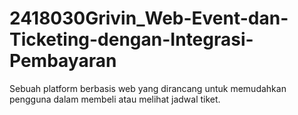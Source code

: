 # 2418030Grivin_Web-Event-dan-Ticketing-dengan-Integrasi-Pembayaran
Sebuah platform berbasis web yang dirancang untuk memudahkan pengguna dalam membeli atau melihat jadwal tiket.
